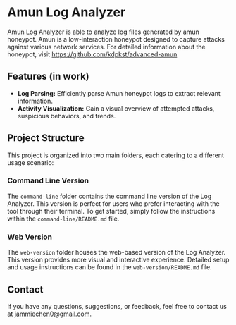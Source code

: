 # Amun Log Analyzer
Amun Log Analyzer is able to analyze log files generated by amun honeypot. Amun is a low-interaction honeypot designed to capture attacks against various network services. For detailed information about the honeypot, visit https://github.com/kdpkst/advanced-amun

## Features (in work)

- **Log Parsing:** Efficiently parse Amun honeypot logs to extract relevant information.
- **Activity Visualization:** Gain a visual overview of attempted attacks, suspicious behaviors, and trends.

## Project Structure

This project is organized into two main folders, each catering to a different usage scenario:

### Command Line Version

The `command-line` folder contains the command line version of the Log Analyzer. This version is perfect for users who prefer interacting with the tool through their terminal. To get started, simply follow the instructions within the `command-line/README.md` file.

### Web Version

The `web-version` folder houses the web-based version of the Log Analyzer. This version provides more visual and interactive experience. Detailed setup and usage instructions can be found in the `web-version/README.md` file.

## Contact

If you have any questions, suggestions, or feedback, feel free to contact us at [jammiechen0@gmail.com](mailto:your@email.com).


